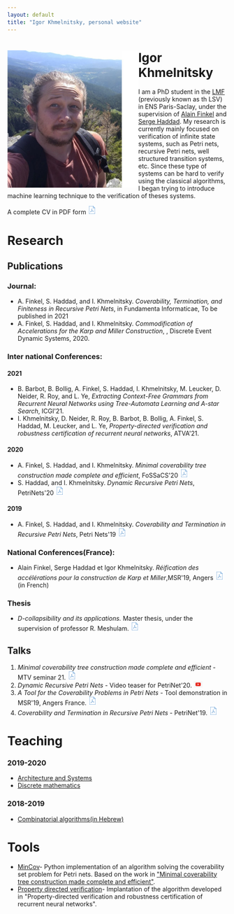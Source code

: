 ```yaml
---
layout: default
title: "Igor Khmelnitsky, personal website"
---
```


# <img src="pictures/myphoto3.jpg" style="float: left;" alt="drawing" width="300"/> Igor Khmelnitsky
I am a PhD student in the [LMF](https://lmf.cnrs.fr/) (previously known as th LSV) in ENS Paris-Saclay, under the supervision of [Alain Finkel](http://www.lsv.fr/~finkel) and [Serge Haddad](http://www.lsv.fr/~haddad).
My research is currently mainly focused on verification of infinite state systems, such as Petri nets, recursive Petri nets, well structured transition systems, etc. Since these type of systems can be hard to verify using the classical algorithms, I began trying to introduce machine learning technique to the verification of theses systems.

A complete CV in PDF form  <a href="/IgorKhmelnitsky.pdf"><img src="pictures/pdf.png" alt="drawing" width="20"/></a>


<p id="Research"> </p>  

# Research
## Publications
### Journal:
  + A. Finkel, S. Haddad, and I. Khmelnitsky. *Coverability, Termination, and Finiteness in Recursive Petri Nets*,  in Fundamenta Informaticae, To be published in 2021  
  + A. Finkel, S. Haddad, and I. Khmelnitsky. *Commodification of Accelerations for the Karp and		Miller Construction*, , Discrete Event Dynamic Systems, 2020.

### Inter national Conferences:
#### 2021
  + B. Barbot, B. Bollig, A. Finkel, S. Haddad, I. Khmelnitsky, M. Leucker, D. Neider, R. Roy, and L. Ye, *Extracting Context-Free
Grammars from Recurrent Neural Networks using Tree-Automata Learning
and A-star Search*, ICGI'21.
  + I. Khmelnitsky, D. Neider, R. Roy, B. Barbot, B. Bollig, A. Finkel, S. Haddad, M. Leucker, and L. Ye, *Property-directed verification and robustness certification of recurrent neural networks*, ATVA'21.

#### 2020
   +  A. Finkel, S. Haddad, and I. Khmelnitsky. *Minimal coverability tree construction made complete and efficient*, FoSSaCS'20
   <a href="https://hal.inria.fr/INRIA/hal-02479879"><img src="pictures/pdf.png" alt="drawing" width="20"/></a>
   +  S. Haddad, and I. Khmelnitsky. *Dynamic Recursive Petri Nets*, PetriNets'20 <a href="https://hal.inria.fr/hal-02511321"><img src="pictures/pdf.png" alt="drawing" width="20"/></a>

#### 2019
   +  A. Finkel, S. Haddad, and I. Khmelnitsky. _Coverability and Termination in Recursive Petri Nets_, Petri Nets'19
   <a href="https://hal.inria.fr/hal-02081019"><img src="pictures/pdf.png" alt="drawing" width="20"/></a>   

### National Conferences(France):
  + Alain Finkel, Serge Haddad et Igor Khmelnitsky. *Réification des accélérations pour la construction de Karp et Miller*,MSR'19, Angers
  <a href="https://hal.archives-ouvertes.fr/hal-02431913"><img src="pictures/pdf.png" alt="drawing" width="20"/></a>(in French)

### Thesis
  + *D-collapsibility and its applications.* Master thesis, under the supervision of professor R. Meshulam. <a href="/papers/thesis.pdf"><img src="pictures/pdf.png" alt="drawing" width="20"/> </a>

## Talks
1. *Minimal coverability tree construction made complete and efficient* - MTV seminar 21.  <a href="/presentations/mtv.pdf
"><img src="pictures/pdf.png" alt="drawing" width="20"/></a>
2.  *Dynamic Recursive Petri Nets* - Video teaser for PetriNet'20.  <a href="https://www.youtube.com/watch?v=GQ71aHfiUCQ"><img src="pictures/youtube.png" alt="drawing" width="20"/></a>
3. *A Tool for the Coverability Problems in Petri Nets* - Tool demonstration in MSR'19, Angers France. <a href="/presentations/msr19.pdf"><img src="pictures/pdf.png" alt="drawing" width="20"/> </a>
4. *Coverability and Termination in Recursive Petri Nets* - PetriNet'19.  <a href="/presentations/petrinet19.pdf
"><img src="pictures/pdf.png"  alt="drawing" width="20"/></a>




<p id="Teaching"> </p>

# Teaching

###  2019-2020
  * [Architecture and Systems](/tobeadded)
  * [Discrete mathematics](/teaching/DM19-20)

### 2018-2019
  * [Combinatorial algorithms(in Hebrew)](/tobeadded)


<p id="Tools"> </p>

# Tools
 + [MinCov](https://github.com/IgorKhm/MinCov)- Python implementation of an algorithm solving the coverability set problem for Petri nets. Based on the work in <a href="https://hal.inria.fr/INRIA/hal-02479879"> "Minimal coverability tree construction made complete and efficient"</a>.
 + [Property directed verification](https://github.com/LeaRNNify/Property-directed-verification)- Implantation of the algorithm developed in "Property-directed verification and robustness certification of recurrent neural networks".


<br/>
<br/>
<br/>

<!--
# Stuff
  [xsasd asd asd](Teaching)
  <a href="#opening">Take me to the opening paragraph.</a>
-->


<!-- ![](myphoto.jpg)  -->
